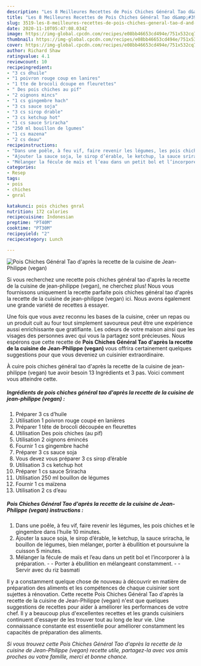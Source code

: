 ```yaml
---
description: "Les 8 Meilleures Recettes de Pois Chiches Général Tao d&amp;#39;après la recette de la cuisine de Jean-Philippe (vegan)"
title: "Les 8 Meilleures Recettes de Pois Chiches Général Tao d&amp;#39;après la recette de la cuisine de Jean-Philippe (vegan)"
slug: 3519-les-8-meilleures-recettes-de-pois-chiches-general-tao-d-and-39-apres-la-recette-de-la-cuisine-de-jean-philippe-vegan
date: 2020-11-10T05:47:08.034Z
image: https://img-global.cpcdn.com/recipes/e08bb46653cd494e/751x532cq70/pois-chiches-general-tao-dapres-la-recette-de-la-cuisine-de-jean-philippe-vegan-photo-principale-de-la-recette.jpg
thumbnail: https://img-global.cpcdn.com/recipes/e08bb46653cd494e/751x532cq70/pois-chiches-general-tao-dapres-la-recette-de-la-cuisine-de-jean-philippe-vegan-photo-principale-de-la-recette.jpg
cover: https://img-global.cpcdn.com/recipes/e08bb46653cd494e/751x532cq70/pois-chiches-general-tao-dapres-la-recette-de-la-cuisine-de-jean-philippe-vegan-photo-principale-de-la-recette.jpg
author: Richard Shaw
ratingvalue: 4.1
reviewcount: 10
recipeingredient:
- "3 cs dhuile"
- "1 poivron rouge coup en lanires"
- "1 tte de brocoli dcoupe en fleurettes"
- " Des pois chiches au pif"
- "2 oignons mincs"
- "1 cs gingembre hach"
- "3 cs sauce soja"
- "3 cs sirop drable"
- "3 cs ketchup hot"
- "1 cs sauce Sriracha"
- "250 ml bouillon de lgumes"
- "1 cs mazena"
- "2 cs deau"
recipeinstructions:
- "Dans une poêle, à feu vif, faire revenir les légumes, les pois chiches et le gingembre dans l’huile 10 minutes."
- "Ajouter la sauce soja, le sirop d’érable, le ketchup, la sauce sriracha, le bouillon de légumes, bien mélanger, porter à ébullition et poursuivre la cuisson 5 minutes."
- "Mélanger la fécule de maïs et l’eau dans un petit bol et l’incorporer à la préparation.  Porter à ébullition en mélangeant constamment.  Servir avec du riz basmati"
categories:
- Resep
tags:
- pois
- chiches
- gnral

katakunci: pois chiches gnral 
nutrition: 172 calories
recipecuisine: Indonesian
preptime: "PT40M"
cooktime: "PT30M"
recipeyield: "2"
recipecategory: Lunch

---
```



![Pois Chiches Général Tao d&#39;après la recette de la cuisine de Jean-Philippe (vegan)](https://img-global.cpcdn.com/recipes/e08bb46653cd494e/751x532cq70/pois-chiches-general-tao-dapres-la-recette-de-la-cuisine-de-jean-philippe-vegan-photo-principale-de-la-recette.jpg)

Si vous recherchez une recette pois chiches général tao d&#39;après la recette de la cuisine de jean-philippe (vegan), ne cherchez plus! Nous vous fournissons uniquement la recette parfaite pois chiches général tao d&#39;après la recette de la cuisine de jean-philippe (vegan) ici. Nous avons également une grande variété de recettes à essayer.

Une fois que vous avez reconnu les bases de la cuisine, créer un repas ou un produit cuit au four tout simplement savoureux peut être une expérience aussi enrichissante que gratifiante. Les odeurs de votre maison ainsi que les visages des personnes avec qui vous la partagez sont précieuses. Nous espérons que cette recette de <strong> Pois Chiches Général Tao d&#39;après la recette de la cuisine de Jean-Philippe (vegan) </strong> vous offrira certainement quelques suggestions pour que vous deveniez un cuisinier extraordinaire.

<!--inarticleads1-->

À cuire pois chiches général tao d&#39;après la recette de la cuisine de jean-philippe (vegan) tue avoir besoin 13 Ingrédients et 3 pas. Voici comment vous atteindre cette.

##### Ingrédients de pois chiches général tao d&#39;après la recette de la cuisine de jean-philippe (vegan) :

1. Préparer 3 cs d’huile
1. Utilisation 1 poivron rouge coupé en lanières
1. Préparer 1 tête de brocoli découpée en fleurettes
1. Utilisation  Des pois chiches (au pif)
1. Utilisation 2 oignons émincés
1. Fournir 1 cs gingembre haché
1. Préparer 3 cs sauce soja
1. Vous devez vous préparer 3 cs sirop d’érable
1. Utilisation 3 cs ketchup hot
1. Préparer 1 cs sauce Sriracha
1. Utilisation 250 ml bouillon de légumes
1. Fournir 1 cs maïzena
1. Utilisation 2 cs d’eau




<!--inarticleads2-->

##### Pois Chiches Général Tao d&#39;après la recette de la cuisine de Jean-Philippe (vegan) instructions :

1. Dans une poêle, à feu vif, faire revenir les légumes, les pois chiches et le gingembre dans l’huile 10 minutes.
1. Ajouter la sauce soja, le sirop d’érable, le ketchup, la sauce sriracha, le bouillon de légumes, bien mélanger, porter à ébullition et poursuivre la cuisson 5 minutes.
1. Mélanger la fécule de maïs et l’eau dans un petit bol et l’incorporer à la préparation. -  - Porter à ébullition en mélangeant constamment. -  - Servir avec du riz basmati




<!--inarticleads1-->

<p>
Il y a constamment quelque chose de nouveau à découvrir en matière de préparation des aliments et les compétences de chaque cuisinier sont sujettes à rénovation. Cette recette Pois Chiches Général Tao d&#39;après la recette de la cuisine de Jean-Philippe (vegan) n'est que quelques suggestions de recettes pour aider à améliorer les performances de votre chef. Il y a beaucoup plus d'excellentes recettes et les grands cuisiniers continuent d'essayer de les trouver tout au long de leur vie. Une connaissance constante est essentielle pour améliorer constamment les capacités de préparation des aliments.
</p>

<p>
<i>Si vous trouvez cette Pois Chiches Général Tao d&#39;après la recette de la cuisine de Jean-Philippe (vegan) recette utile, partagez-la avec vos amis proches ou votre famille, merci et bonne chance.</i>
</p>
